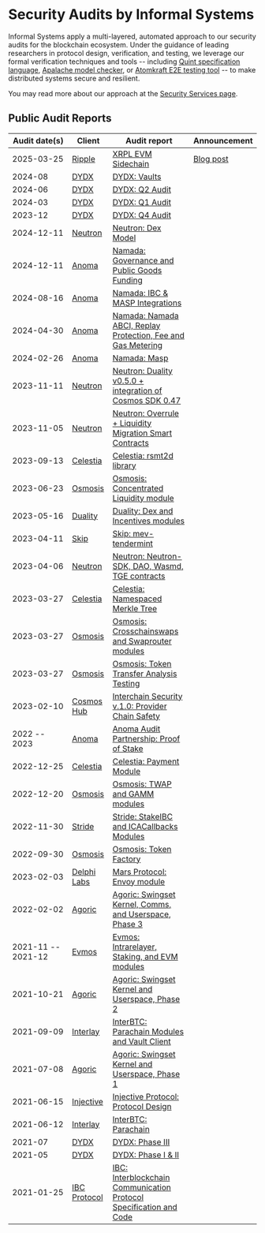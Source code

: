 # Security Audits by Informal Systems

Informal Systems apply a multi-layered, automated approach to our security
audits for the blockchain ecosystem. Under the guidance of leading researchers
in protocol design, verification, and testing, we leverage
our formal verification techniques and tools -- including [Quint specification language](https://github.com/informalsystems/quint), [Apalache model checker](https://apalache.informal.systems/), or [Atomkraft E2E testing tool](https://github.com/informalsystems/atomkraft) -- to make distributed
systems secure and resilient.

You may read more about our approach at the
[Security Services page](https://informal.systems/security-and-engineering).

## Public Audit Reports


| Audit&nbsp;date(s) | Client | Audit report | Announcement |
| ----  | ----  | --- | --- |
| 2025-03-25  | [Ripple](https://ripple.com) | [XRPL EVM Sidechain](https://github.com/informalsystems/audits/blob/main/Ripple/2025-03-25%20XRPL%20EVM%20Sidechain.pdf) | [Blog post](https://dev.to/ripplexdev/strengthening-xrpl-evm-sidechain-key-takeaways-from-informal-systems-security-audit-4dme) |
| 2024-08  | [DYDX](https://dydx.exchange) | [DYDX: Vaults](https://github.com/dydxprotocol/v4-chain/blob/main/audits/Informal-Systems-Audit-Report-2024-Q2%2B.pdf) | |
| 2024-06  | [DYDX](https://dydx.exchange) | [DYDX: Q2 Audit](https://github.com/dydxprotocol/v4-chain/blob/main/audits/Informal-Systems-Audit-Report-2024-Q2.pdf) | |
| 2024-03  | [DYDX](https://dydx.exchange) | [DYDX: Q1 Audit](https://github.com/dydxprotocol/v4-chain/blob/main/audits/Informal-Systems-Audit-Report-2024-Q1.pdf) | |
| 2023-12  | [DYDX](https://dydx.exchange) | [DYDX: Q4 Audit](https://github.com/dydxprotocol/v4-chain/blob/main/audits/Informal-Systems-Audit-Report-2023-Q4.pdf) | |
| 2024-12-11  | [Neutron](https://neutron.org) | [Neutron: Dex Model](./Neutron/2024-12-11%20Neutron%20Dex%20Model.pdf) | |
| 2024-12-11  | [Anoma](https://anoma.net) | [Namada: Governance and Public Goods Funding](./Anoma/2024-12-11%20Namada%20Governance%20&%20PGF.pdf) | |
| 2024-08-16  | [Anoma](https://anoma.net) | [Namada: IBC & MASP Integrations](./Anoma/2024-08-16%20IBC%20and%20MASP%20integrations%20Final%20Report.pdf) | |
| 2024-04-30  | [Anoma](https://anoma.net) | [Namada: Namada ABCI, Replay Protection, Fee and Gas Metering](./Anoma/2024-04-30%20Namada%20ABCI,%20Replay%20Protection,%20Fee%20And%20Gas%20Metering%20Final%20Report.pdf) | |
| 2024-02-26  | [Anoma](https://anoma.net) | [Namada: Masp](./Anoma/2024-02-26%20Namada%20MASP%20Final%20Report.pdf)| |
| 2023-11-11  | [Neutron](https://neutron.org) | [Neutron: Duality v0.5.0 + integration of Cosmos SDK 0.47](./Neutron/2023-11-11%20Audit%20Report%20-%20Neutron%20-%20Duality%20v0.5.0%20+%20integration%20of%20Cosmos%20SDK%200.47.pdf) | |
| 2023-11-05  | [Neutron](https://neutron.org) | [Neutron: Overrule + Liquidity Migration Smart Contracts](./Neutron/2023-11-05%20Audit%20Report%20-%20Neutron%20Smart%20Contracts%20-%20Overrule%20+%20Liquidity%20Migration.pdf) | |
| 2023-09-13  | [Celestia](https://celestia.org) | [Celestia: rsmt2d library](./Celestia/2023-09-13%20Audit%20Report%20Celestia%20rsmt2d%20library.pdf)   | |
| 2023-06-23  | [Osmosis](https://osmosis.zone)  | [Osmosis: Concentrated Liquidity module](./Osmosis/2023-06-23%20Audit%20Report%20-%20Osmosis%20Q2.pdf) | |
| 2023-05-16  | [Duality](https://duality.xyz)  | [Duality: Dex and Incentives modules](./Duality/2023-05-16%20Audit%20Report%20-%20Duality%20Dex%20and%20Incentives%20modules.pdf)   | |
| 2023-04-11  | [Skip](https://skip.money) | [Skip: mev-tendermint](./Skip/2023-04-11%20Audit%20Report%20-%20Skip%20Mev%20Tendermint.pdf) | |
| 2023-04-06  | [Neutron](https://neutron.org) | [Neutron: Neutron-SDK, DAO, Wasmd, TGE contracts](./Neutron/2023-04-06%20Audit%20Report%20-%20Neutron%20SDK%20DAO%20Wasmd%20TGE%20.pdf) | |
| 2023-03-27  | [Celestia](https://celestia.org) | [Celestia: Namespaced Merkle Tree](./Celestia/2023-03-27%20Audit%20-%20Celestia%20NMT.md)   | |
| 2023-03-27  | [Osmosis](https://osmosis.zone)  | [Osmosis: Crosschainswaps and Swaprouter modules](./Osmosis/2023-03-27%20Audit%20-%20Osmosis%20Crosschainswaps%20Swaprouter.md) | |
| 2023-03-27  | [Osmosis](https://osmosis.zone)  | [Osmosis: Token Transfer Analysis Testing](./Osmosis/2023-03-27%20Audit%20-%20Osmosis%20Token%20Transfer%20Analysis%20Testing.md) | |
| 2023-02-10  | [Cosmos Hub](https://hub.cosmos.network/main/hub-overview/overview.html) | [Interchain Security v.1.0: Provider Chain Safety](./Cosmos%20Hub/2023-02-10%20Audit%20Report%20-%20ICS%20replicated%20security.pdf) | |
| 2022 -- 2023  | [Anoma](https://anoma.net) | [Anoma Audit Partnership: Proof of Stake](./Anoma/2022-2023%20Audit%20Partnership%20-%20Anoma%20Proof%20of%20Stake.md)   | |
| 2022-12-25  | [Celestia](https://celestia.org) | [Celestia: Payment Module](./Celestia/2022-12-25%20Audit%20-%20Celestia%20Payment%20Module.md)   | |
| 2022-12-20  | [Osmosis](https://osmosis.zone)  | [Osmosis: TWAP and GAMM modules](./Osmosis/2022-12-20%20Audit%20-%20Osmosis%20TWAP%20GAMM.md) | |
| 2022-11-30 | [Stride](https://www.stride.zone)  | [Stride: StakeIBC and ICACallbacks Modules](./Stride/2022-11-30%20Audit%20Report%20-%20Stride%20StakeIBC%20ICACallbacks.pdf)   | |
| 2022-09-30  | [Osmosis](https://osmosis.zone)  | [Osmosis: Token Factory](./Osmosis/2022-09-30%20Audit%20-%20Osmosis%20Token%20Factory.md) | |
| 2023-02-03  | [Delphi Labs](https://delphilabs.io)  | [Mars Protocol: Envoy module](./Mars%20Protocol/2023-02-03%20Audit%20report%20-%20Mars%20Protocol%20Envoy%20module.pdf)   | |
| 2022-02-02 | [Agoric](https://agoric.com) | [Agoric: Swingset Kernel, Comms, and Userspace, Phase 3](./Agoric/informal-agoric-report-phase3.pdf) | |
| 2021-11 -- 2021-12  | [Evmos](https://evmos.org)  | [Evmos: Intrarelayer, Staking, and EVM modules](./Evmos/informal-evmos-report-2021q4.pdf)   | |
| 2021-10-21 | [Agoric](https://agoric.com) | [Agoric: Swingset Kernel and Userspace, Phase 2](./Agoric/informal-agoric-report-phase2.pdf) | |
| 2021-09-09  | [Interlay](https://www.interlay.io) | [InterBTC: Parachain Modules and Vault Client](./Interlay/informal-report-interlay-audit-2021Q3.pdf)   | |
| 2021-07-08 | [Agoric](https://agoric.com) | [Agoric: Swingset Kernel and Userspace, Phase 1](./Agoric/informal-agoric-report-phase1.pdf) | |
| 2021-06-15  | [Injective](https://injective.com)  | [Injective Protocol: Protocol Design](./Injective/informal-report-injective-audit-202106.pdf)   | |
| 2021-06-12  | [Interlay](https://www.interlay.io) | [InterBTC: Parachain](./Interlay/informal-report-interlay-audit-2021Q2.pdf)   | |
| 2021-07 | [DYDX](https://dydx.exchange) | [DYDX: Phase III](https://github.com/dydxprotocol/v4-chain/blob/main/audits/Informal-Systems-Audit-Report-Phase-III.pdf) | |
| 2021-05 | [DYDX](https://dydx.exchange) | [DYDX: Phase I & II](https://github.com/dydxprotocol/v4-chain/blob/main/audits/Informal-Systems-Audit-Report-Phase-I-II.pdf) | |
| 2021-01-25  | [IBC Protocol](https://ibcprotocol.org)  | [IBC: Interblockchain Communication Protocol Specification and Code](./IBC-GO/report.pdf)    | |


